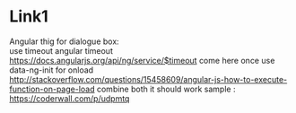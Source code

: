 Link1
=====
Angular thig for dialogue box:   
  use timeout
  angular timeout
  https://docs.angularjs.org/api/ng/service/$timeout
  come here once
  use data-ng-init for onload
  http://stackoverflow.com/questions/15458609/angular-js-how-to-execute-function-on-page-load
  combine both it should work
  sample : https://coderwall.com/p/udpmtq
